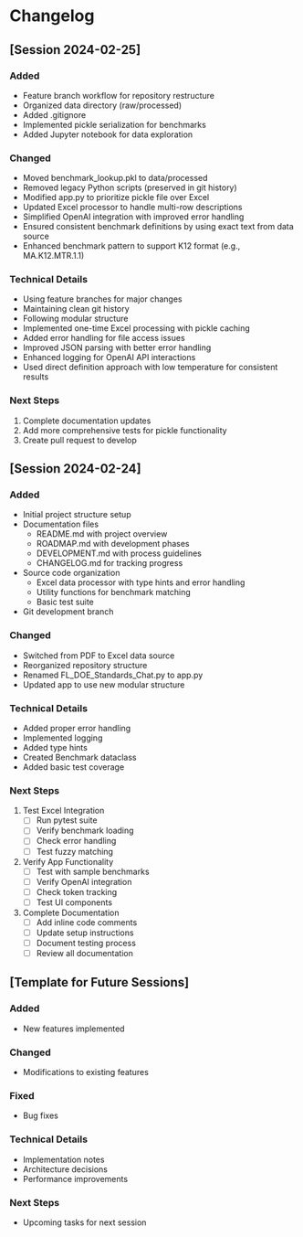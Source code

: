 # Changelog

## [Session 2024-02-25]

### Added
- Feature branch workflow for repository restructure
- Organized data directory (raw/processed)
- Added .gitignore
- Implemented pickle serialization for benchmarks
- Added Jupyter notebook for data exploration

### Changed
- Moved benchmark_lookup.pkl to data/processed
- Removed legacy Python scripts (preserved in git history)
- Modified app.py to prioritize pickle file over Excel
- Updated Excel processor to handle multi-row descriptions
- Simplified OpenAI integration with improved error handling
- Ensured consistent benchmark definitions by using exact text from data source
- Enhanced benchmark pattern to support K12 format (e.g., MA.K12.MTR.1.1)

### Technical Details
- Using feature branches for major changes
- Maintaining clean git history
- Following modular structure
- Implemented one-time Excel processing with pickle caching
- Added error handling for file access issues
- Improved JSON parsing with better error handling
- Enhanced logging for OpenAI API interactions
- Used direct definition approach with low temperature for consistent results

### Next Steps
1. Complete documentation updates
2. Add more comprehensive tests for pickle functionality
3. Create pull request to develop

## [Session 2024-02-24]

### Added
- Initial project structure setup
- Documentation files
  - README.md with project overview
  - ROADMAP.md with development phases
  - DEVELOPMENT.md with process guidelines
  - CHANGELOG.md for tracking progress
- Source code organization
  - Excel data processor with type hints and error handling
  - Utility functions for benchmark matching
  - Basic test suite
- Git development branch

### Changed
- Switched from PDF to Excel data source
- Reorganized repository structure
- Renamed FL_DOE_Standards_Chat.py to app.py
- Updated app to use new modular structure

### Technical Details
- Added proper error handling
- Implemented logging
- Added type hints
- Created Benchmark dataclass
- Added basic test coverage

### Next Steps
1. Test Excel Integration
   - [ ] Run pytest suite
   - [ ] Verify benchmark loading
   - [ ] Check error handling
   - [ ] Test fuzzy matching

2. Verify App Functionality
   - [ ] Test with sample benchmarks
   - [ ] Verify OpenAI integration
   - [ ] Check token tracking
   - [ ] Test UI components

3. Complete Documentation
   - [ ] Add inline code comments
   - [ ] Update setup instructions
   - [ ] Document testing process
   - [ ] Review all documentation

## [Template for Future Sessions]

### Added
- New features implemented

### Changed
- Modifications to existing features

### Fixed
- Bug fixes

### Technical Details
- Implementation notes
- Architecture decisions
- Performance improvements

### Next Steps
- Upcoming tasks for next session

